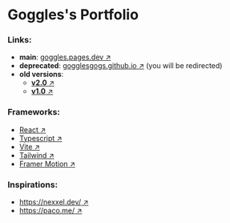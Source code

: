 # Goggles's Portfolio

### Links:

- **main**: [goggles.pages.dev ↗️](https://goggles.pages.dev)
- **deprecated**: [gogglesgogs.github.io ↗️](https://gogglesgogs.github.io) (you will be redirected)
- **old versions**:
  - [**v2.0** ↗️](https://gogglesgogs.github.io/v2)
  - [**v1.0** ↗️](https://gogglesgogs.github.io/v1)

### Frameworks:

- [React ↗️](https://react.dev/)
- [Typescript ↗️](https://www.typescriptlang.org/)
- [Vite ↗️](https://vite.dev/)
- [Tailwind ↗️](https://tailwindcss.com/)
- [Framer Motion ↗️](https://www.framer.com/motion/)

### Inspirations:

- [https://nexxel.dev/ ↗️](https://nexxel.dev/)
- [https://paco.me/ ↗️](https://paco.me)
